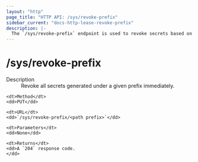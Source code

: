 ```yaml
---
layout: "http"
page_title: "HTTP API: /sys/revoke-prefix"
sidebar_current: "docs-http-lease-revoke-prefix"
description: |-
  The `/sys/revoke-prefix` endpoint is used to revoke secrets based on prefix.
---
```


# /sys/revoke-prefix

<dl>
	<dt>Description</dt>
	<dd>
		Revoke all secrets generated under a given prefix immediately.
	</dd>

	<dt>Method</dt>
	<dd>PUT</dd>

	<dt>URL</dt>
	<dd>`/sys/revoke-prefix/<path prefix>`</dd>

	<dt>Parameters</dt>
	<dd>None</dd>

	<dt>Returns</dt>
	<dd>A `204` response code.
	</dd>
</dl>
